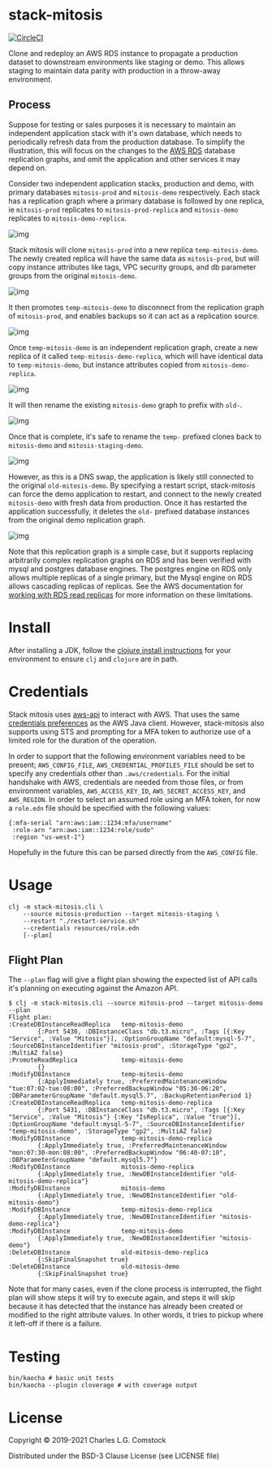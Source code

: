 # stack-mitosis

[![CircleCI](https://circleci.com/gh/dgtized/stack-mitosis.svg?style=svg)](https://circleci.com/gh/dgtized/stack-mitosis)

Clone and redeploy an AWS RDS instance to propagate a production dataset to
downstream environments like staging or demo. This allows staging to maintain
data parity with production in a throw-away environment.

## Process

Suppose for testing or sales purposes it is necessary to maintain an independent application stack with it's own database, which needs to periodically refresh data from the production database. To simplify the illustration, this will focus on the changes to the [AWS RDS](https://aws.amazon.com/rds/) database replication graphs, and omit the application and other services it may depend on. 

Consider two independent application stacks, production and demo, with primary databases `mitosis-prod` and `mitosis-demo` respectively. Each stack has a replication graph where a primary database is followed by one replica, ie `mitosis-prod` replicates to `mitosis-prod-replica` and `mitosis-demo` replicates to `mitosis-demo-replica`.

![img](doc/img/starting.png)

Stack mitosis will clone `mitosis-prod` into a new replica `temp-mitosis-demo`. The newly created replica will have the same data as `mitosis-prod`, but will copy instance attributes like tags, VPC security groups, and db parameter groups from the original `mitosis-demo`.

![img](doc/img/copying-1.png)

It then promotes `temp-mitosis-demo` to disconnect from the replication graph of `mitosis-prod`, and enables backups so it can act as a replication source.

![img](doc/img/promote-1.png)

Once `temp-mitosis-demo` is an independent replication graph, create a new replica of it called `temp-mitosis-demo-replica`, which will have identical data to `temp-mitosis-demo`, but instance attributes copied from `mitosis-demo-replica`.

![img](doc/img/copying-2.png)

It will then rename the existing `mitosis-demo` graph to prefix with `old-`.

![img](doc/img/rename-1.png)

Once that is complete, it's safe to rename the `temp-` prefixed clones back to `mitosis-demo` and `mitosis-staging-demo`.

![img](doc/img/rename-2.png)

 However, as this is a DNS swap, the application is likely still connected to the original `old-mitosis-demo`. By specifying a restart script, stack-mitosis can force the demo application to restart, and connect to the newly created `mitosis-demo` with fresh data from production. Once it has restarted the application successfully, it deletes the `old-` prefixed database instances from the original demo replication graph.

![img](doc/img/final.png)

Note that this replication graph is a simple case, but it supports replacing arbitrarily complex replication graphs on RDS and has been verified with mysql and postgres database engines. The postgres engine on RDS only allows multiple replicas of a single primary, but the Mysql engine on RDS allows cascading replicas of replicas. See the AWS documentation for [working with RDS read replicas](https://docs.aws.amazon.com/AmazonRDS/latest/UserGuide/USER_ReadRepl.html) for more information on these limitations.

# Install

After installing a JDK, follow the [clojure install
instructions](https://clojure.org/guides/getting_started) for your environment
to ensure `clj` and `clojure` are in path.

# Credentials

Stack mitosis uses [aws-api](https://github.com/cognitect-labs/aws-api) to
interact with AWS. That uses the same [credentials
preferences](https://docs.aws.amazon.com/sdk-for-java/v1/developer-guide/credentials.html)
as the AWS Java client. However, stack-mitosis also supports using STS and
prompting for a MFA token to authorize use of a limited role for the duration of
the operation.

In order to support that the following environment variables need to be present;
`AWS_CONFIG_FILE`, `AWS_CREDENTIAL_PROFILES_FILE` should be set to specify any
credentials other than `.aws/credentials`. For the initial handshake with AWS,
credentials are needed from those files, or from environment variables,
`AWS_ACCESS_KEY_ID`, `AWS_SECRET_ACCESS_KEY`, and `AWS_REGION`. In order to
select an assumed role using an MFA token, for now a `role.edn` file should be
specified with the following values:

```
{:mfa-serial "arn:aws:iam::1234:mfa/username"
 :role-arn "arn:aws:iam::1234:role/sudo"
 :region "us-west-1"}
```

Hopefully in the future this can be parsed directly from the `AWS_CONFIG` file.

# Usage

    clj -m stack-mitosis.cli \
        --source mitosis-production --target mitosis-staging \
        --restart "./restart-service.sh"
        --credentials resources/role.edn
        [--plan]

## Flight Plan

The `--plan` flag will give a flight plan showing the expected list of API calls it's planning on executing against the Amazon API. 

```
$ clj -m stack-mitosis.cli --source mitosis-prod --target mitosis-demo --plan
Flight plan:
:CreateDBInstanceReadReplica   temp-mitosis-demo
        {:Port 5430, :DBInstanceClass "db.t3.micro", :Tags [{:Key "Service", :Value "Mitosis"}], :OptionGroupName "default:mysql-5-7", :SourceDBInstanceIdentifier "mitosis-prod", :StorageType "gp2", :MultiAZ false}
:PromoteReadReplica            temp-mitosis-demo
        {}
:ModifyDBInstance              temp-mitosis-demo
        {:ApplyImmediately true, :PreferredMaintenanceWindow "tue:07:02-tue:08:00", :PreferredBackupWindow "05:30-06:20", :DBParameterGroupName "default.mysql5.7", :BackupRetentionPeriod 1}
:CreateDBInstanceReadReplica   temp-mitosis-demo-replica
        {:Port 5431, :DBInstanceClass "db.t3.micro", :Tags [{:Key "Service", :Value "Mitosis"} {:Key "IsReplica", :Value "true"}], :OptionGroupName "default:mysql-5-7", :SourceDBInstanceIdentifier "temp-mitosis-demo", :StorageType "gp2", :MultiAZ false}
:ModifyDBInstance              temp-mitosis-demo-replica
        {:ApplyImmediately true, :PreferredMaintenanceWindow "mon:07:30-mon:08:00", :PreferredBackupWindow "06:40-07:10", :DBParameterGroupName "default.mysql5.7"}
:ModifyDBInstance              mitosis-demo-replica
        {:ApplyImmediately true, :NewDBInstanceIdentifier "old-mitosis-demo-replica"}
:ModifyDBInstance              mitosis-demo
        {:ApplyImmediately true, :NewDBInstanceIdentifier "old-mitosis-demo"}
:ModifyDBInstance              temp-mitosis-demo-replica
        {:ApplyImmediately true, :NewDBInstanceIdentifier "mitosis-demo-replica"}
:ModifyDBInstance              temp-mitosis-demo
        {:ApplyImmediately true, :NewDBInstanceIdentifier "mitosis-demo"}
:DeleteDBInstance              old-mitosis-demo-replica
        {:SkipFinalSnapshot true}
:DeleteDBInstance              old-mitosis-demo
        {:SkipFinalSnapshot true}
```

Note that for many cases, even if the clone process is interrupted, the flight plan will show steps it will try to execute again, and steps it will skip because it has detected that the instance has already been created or modified to the right attribute values. In other words, it tries to pickup where it left-off if there is a failure.

# Testing

    bin/kaocha # basic unit tests
    bin/kaocha --plugin cloverage # with coverage output

# License

Copyright © 2019-2021 Charles L.G. Comstock

Distributed under the BSD-3 Clause License (see LICENSE file)
